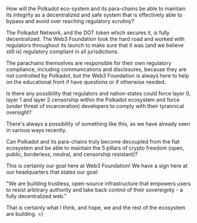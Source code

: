 How will the Polkadot eco-system and its para-chains be able to maintain its integrity as a decentralized and safe system that is effectively able to bypass and avoid over reaching regulatory scrutiny?

The Polkadot Network, and the DOT token which secures it, is fully decentralized. The Web3 Foundation took the hard road and worked with regulators throughout its launch to make sure that it was (and we believe still is) regulatory compliant in all jurisdictions.

The parachains themselves are responsible for their own regulatory compliance, including communications and disclosures, because they are not controlled by Polkadot, but the Web3 Foundation is always here to help on the educational front if have questions or if otherwise needed.

Is there any possibility that regulators and nation-states could force layer 0, layer 1 and layer 2 censorship within the Polkadot ecosystem and force (under threat of incarceration) developers to comply with their tyrannical oversight?

There's always a possibility of something like this, as we have already seen in various ways recently.

Can Polkadot and its para-chains truly become decoupled from the fiat ecosystem and be able to maintain the 5 pillars of crypto freedom (open, public, borderless, neutral, and censorship resistant)?

This is certainly our goal here at Web3 Foundation! We have a sign here at our headquarters that states our goal:

"We are building trustless, open-source infrastructure that empowers users to resist arbitrary authority and take back control of their sovereignty - a fully decentralized web."

That is certainly what I think, and hope, we and the rest of the ecosystem are building. =)